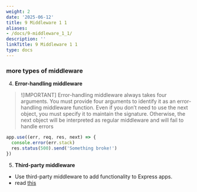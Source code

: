 ```yaml
---
weight: 2
date: '2025-06-12'
title: 9 Middleware 1 1
aliases:
- /docs/9-middleware_1_1/
description: ''
linkTitle: 9 Middleware 1 1
type: docs
---
```


### more types of middleware

4. **Error-handling middleware**
> ![IMPORTANT]
> Error-handling middleware always takes four arguments. You must provide four arguments to identify it as an error-handling middleware function. Even if you don’t need to use the next object, you must specify it to maintain the signature. Otherwise, the next object will be interpreted as regular middleware and will fail to handle errors
```js
app.use((err, req, res, next) => {
  console.error(err.stack)
  res.status(500).send('Something broke!')
})
```
5. **Third-party middleware**
- Use third-party middleware to add functionality to Express apps.
- read [this](https://expressjs.com/en/resources/middleware.html)